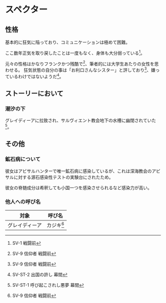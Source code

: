 # スペクター

## 性格

基本的に狂気に陥っており、コミュニケーションは極めて困難。

ここ数年正気を取り戻したことは一度もなく、身体も大分弱っている[^sv-1-beg]。

元々の性格はかなりフランクかつ残酷で[^sv-9-beg]、筆者的には大学生あたりの女性を思わせる。
狂気状態の自分の事は「お利口さんなシスター」と評しており[^sv-9-beg]、嫌っているわけではないようだ[^sv-st-2]。

## ストーリーにおいて

### 潮汐の下

グレイディーアに拉致され、サルヴィエント教会地下の水槽に幽閉されていた[^sv-st-1]。

## その他

### 鉱石病について

彼女はアビサルハンターで唯一鉱石病に感染しているが、これは深海教会のアビサルに対する源石感染性テストの実験台にされたため。

彼女の脊髄成分は希釈しても小国一つを感染させられるなど感染力が高い。

### 他人への呼び名

|対象           |呼び名             |
|:-:            |:-:                |
|グレイディーア |カジキ[^sv-9-beg]  |

[^sv-1-beg]: SV-1 戦闘前
[^sv-st-1]: SV-ST-1 呼び起こされし悪夢 幕間
[^sv-9-beg]: SV-9 信仰者 戦闘前
[^sv-st-2]: SV-ST-2 出国の許し 幕間
